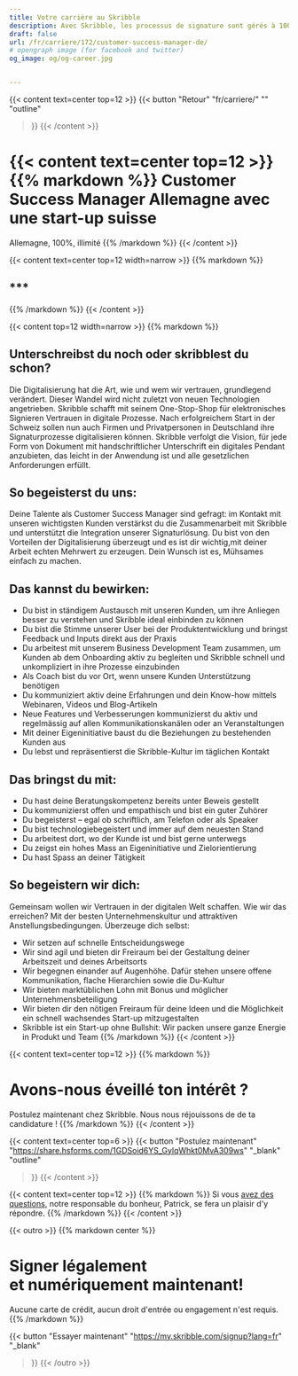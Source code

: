 ```yaml
---
title: Votre carrière au Skribble
description: Avec Skribble, les processus de signature sont gérés à 100% numériquement, sur la base de la signature électronique qualifiée "SEQ" – la signature électronique qui équivaut à une signature manuscrite, selon la loi suisse et européenne.
draft: false
url: /fr/carriere/172/customer-success-manager-de/
# opengraph image (for facebook and twitter)
og_image: og/og-career.jpg


---
```


{{< content text=center top=12 >}}
{{< button
  "Retour"
  "fr/carriere/"
  ""
  "outline"
>}}
{{< /content >}}

{{< content text=center top=12 >}}
{{% markdown %}}
Customer Success Manager Allemagne 
avec une start-up suisse
===============
Allemagne, 100%, illimité
{{% /markdown %}}
{{< /content >}}

{{< content text=center top=12 width=narrow >}}
{{% markdown %}}
## ***
{{% /markdown %}}
{{< /content >}}

{{< content top=12 width=narrow >}}
{{% markdown %}}
## Unterschreibst du noch oder skribblest du schon?
Die Digitalisierung hat die Art, wie und wem wir vertrauen, grundlegend verändert. Dieser Wandel wird nicht zuletzt von neuen Technologien angetrieben. Skribble schafft mit seinem One-Stop-Shop für elektronisches Signieren Vertrauen in digitale Prozesse. Nach erfolgreichem Start in der Schweiz sollen nun auch Firmen und Privatpersonen in Deutschland ihre Signaturprozesse digitalisieren können. Skribble verfolgt die Vision, für jede Form von Dokument mit handschriftlicher Unterschrift ein digitales Pendant anzubieten, das leicht in der Anwendung ist und alle gesetzlichen Anforderungen erfüllt.

## So begeisterst du uns:
Deine Talente als Customer Success Manager sind gefragt: im Kontakt mit unseren wichtigsten Kunden verstärkst du die Zusammenarbeit mit Skribble und unterstützt die Integration unserer Signaturlösung. Du bist von den Vorteilen der Digitalisierung überzeugt und es ist dir wichtig,mit deiner Arbeit echten Mehrwert zu erzeugen. Dein Wunsch ist es, Mühsames einfach zu machen.

## Das kannst du bewirken:
- Du bist in ständigem Austausch mit unseren Kunden, um ihre Anliegen besser zu verstehen und Skribble ideal einbinden zu können
- Du bist die Stimme unserer User bei der Produktentwicklung und bringst Feedback und Inputs direkt aus der Praxis
- Du arbeitest mit unserem Business Development Team zusammen, um Kunden ab dem Onboarding aktiv zu begleiten und Skribble schnell und unkompliziert in ihre Prozesse einzubinden
- Als Coach bist du vor Ort, wenn unsere Kunden Unterstützung benötigen
- Du kommuniziert aktiv deine Erfahrungen und dein Know-how mittels Webinaren, Videos und Blog-Artikeln
- Neue Features und Verbesserungen kommunizierst du aktiv und regelmässig auf allen Kommunikationskanälen oder an Veranstaltungen
- Mit deiner Eigeninitiative baust du die Beziehungen zu bestehenden Kunden aus
- Du lebst und repräsentierst die Skribble-Kultur im täglichen Kontakt 

## Das bringst du mit:
- Du hast deine Beratungskompetenz bereits unter Beweis gestellt
- Du kommunizierst offen und empathisch und bist ein guter Zuhörer
- Du begeisterst – egal ob schriftlich, am Telefon oder als Speaker 
- Du bist technologiebegeistert und immer auf dem neuesten Stand
- Du arbeitest dort, wo der Kunde ist und bist gerne unterwegs
- Du zeigst ein hohes Mass an Eigeninitiative und Zielorientierung
- Du hast Spass an deiner Tätigkeit

## So begeistern wir dich:
Gemeinsam wollen wir Vertrauen in der digitalen Welt schaffen. Wie wir das erreichen? Mit der besten Unternehmenskultur und attraktiven Anstellungsbedingungen. Überzeuge dich selbst:

- Wir setzen auf schnelle Entscheidungswege
- Wir sind agil und bieten dir Freiraum bei der Gestaltung deiner Arbeitszeit und deines Arbeitsorts
- Wir begegnen einander auf Augenhöhe. Dafür stehen unsere offene Kommunikation, flache Hierarchien sowie die Du-Kultur
- Wir bieten marktüblichen Lohn mit Bonus und möglicher Unternehmensbeteiligung
- Wir bieten dir den nötigen Freiraum für deine Ideen und die Möglichkeit ein schnell wachsendes Start-up mitzugestalten
- Skribble ist ein Start-up ohne Bullshit: Wir packen unsere ganze Energie in Produkt und Team
{{% /markdown %}}
{{< /content >}}

{{< content text=center top=12 >}}
{{% markdown %}}
# Avons-nous éveillé ton intérêt ?
Postulez maintenant chez Skribble.
Nous nous réjouissons de de ta candidature !
{{% /markdown %}}
{{< /content >}}

{{< content text=center top=6 >}}
{{< button
  "Postulez maintenant"
  "https://share.hsforms.com/1GDSoid6YS_GylqWhkt0MvA309ws"
  "_blank"
  "outline"
>}}
{{< /content >}}

{{< content text=center top=12 >}}
{{% markdown %}}
Si vous [avez des questions](https://help.skribble.com/kb-tickets/new), notre responsable du bonheur, Patrick, 
se fera un plaisir d'y répondre.
{{% /markdown %}}
{{< /content >}}

[//]: # (--------------------------------------------------------------------------------------------------------------)

{{< outro >}}
{{% markdown center %}}
# Signer légalement <br class="hide-for-mobile">et numériquement maintenant!
Aucune carte de crédit, aucun droit d'entrée
ou engagement n'est requis.
{{% /markdown %}}

{{< button
  "Essayer maintenant"
  "https://my.skribble.com/signup?lang=fr"
  "_blank"
>}}
{{< /outro >}}